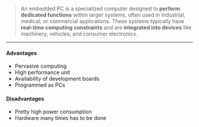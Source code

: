 >An embedded PC is a specialized computer designed to **perform dedicated functions** within larger systems, often used in industrial, medical, or commercial applications. These systems typically have **real-time computing constraints** and are **integrated into devices** like machinery, vehicles, and consumer electronics.

---
#### Advantages

- Pervasive computing
- High performance unit
- Availability of development boards
- Programmed as PCs

#### Disadvantages

- Pretty high power consumption
- Hardware many times has to be done

